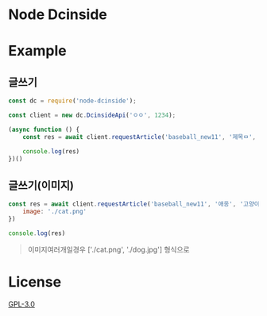 # Node Dcinside

# Example

## 글쓰기

```js
const dc = require('node-dcinside');

const client = new dc.DcinsideApi('ㅇㅇ', 1234);

(async function () {
    const res = await client.requestArticle('baseball_new11', '제목ㅁ', '냉ㅁㄹ용')

    console.log(res)
})()
```

## 글쓰기(이미지)

```js
const res = await client.requestArticle('baseball_new11', '애옹', '고양이', {
    image: './cat.png'
})

console.log(res)
```
> 이미지여러개일경우 ['./cat.png', './dog.jpg'] 형식으로

# License

[GPL-3.0](https://github.com/aitestai/node-dcinside/blob/main/LICENSE)
